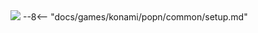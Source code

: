 <img class="header-logo" src="/img/konami/popn/usaneko/logo.webp">
--8<-- "docs/games/konami/popn/common/setup.md"